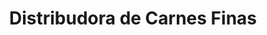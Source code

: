 ---
title: "Distribudora de Carnes Finas"
url: /bogota/distribudora-de-carnes-finas/
shop: Metzgerei
---
